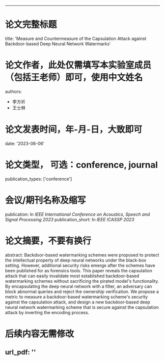 ---

# 论文完整标题

title: 'Measure and Countermeasure of the Capsulation Attack against Backdoor-based Deep Neural Network Watermarks'

# 论文作者，此处仅需填写本实验室成员（包括王老师）即可，使用中文姓名

authors:

- 李方圻
- 王士林

# 论文发表时间，年-月-日，大致即可

date: '2023-06-06'

# 论文类型， 可选：conference, journal

publication_types: ['conference']

# 会议/期刊名称及缩写

publication: In *IEEE International Conference on Acoustics, Speech and Signal Processing 2023*
publication_short: In *IEEE ICASSP 2023*

# 论文摘要，不要有换行

abstract: Backdoor-based watermarking schemes were proposed to protect the intellectual property of deep neural networks under the black-box setting. However, additional security risks emerge after the schemes have been published for as forensics tools. This paper reveals the capsulation attack that can easily invalidate most established backdoor-based watermarking schemes without sacrificing the pirated model's functionality. By encapsulating the deep neural network with a filter, an adversary can block abnormal queries and reject the ownership verification. We propose a metric to measure a backdoor-based watermarking scheme's security against the capsulation attack, and design a new backdoor-based deep neural network watermarking scheme that is secure against the capsulation attack by inverting the encoding process.

# 后续内容无需修改

url_pdf: ''
---